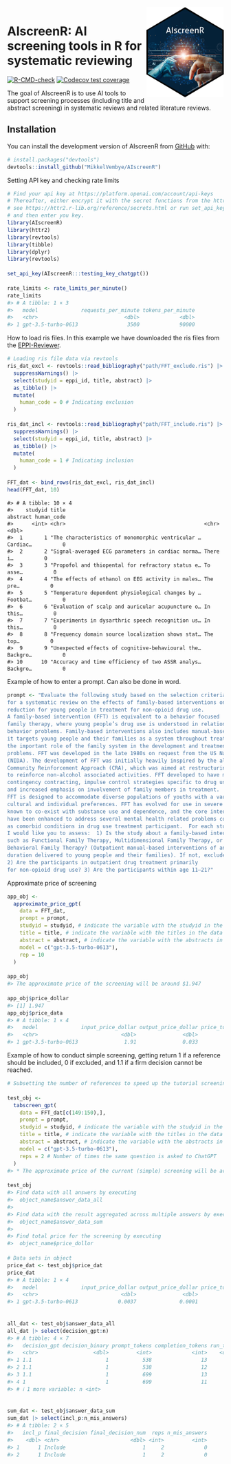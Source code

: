 
<!-- README.md is generated from README.Rmd. Please edit that file -->

<img src="man/figures/AIscreenR_hex.png" align="right" width="180"/>

# AIscreenR: AI screening tools in R for systematic reviewing

<!-- badges: start -->

[![R-CMD-check](https://github.com/MikkelVembye/AIscreenR/actions/workflows/R-CMD-check.yaml/badge.svg)](https://github.com/MikkelVembye/AIscreenR/actions/workflows/R-CMD-check.yaml)
[![Codecov test
coverage](https://codecov.io/gh/MikkelVembye/AIscreenR/branch/main/graph/badge.svg)](https://app.codecov.io/gh/MikkelVembye/AIscreenR?branch=main)
<!-- badges: end -->

The goal of AIscreenR is to use AI tools to support screening processes
(including title and abstract screening) in systematic reviews and
related literature reviews.

## Installation

You can install the development version of AIscreenR from
[GitHub](https://github.com/) with:

``` r
# install.packages("devtools")
devtools::install_github("MikkelVembye/AIscreenR")
```

Setting API key and checking rate limits

``` r
# Find your api key at https://platform.openai.com/account/api-keys 
# Thereafter, either encrypt it with the secret functions from the httr2 package
# see https://httr2.r-lib.org/reference/secrets.html or run set_api_key() 
# and then enter you key.
library(AIscreenR)
library(httr2)
library(revtools)
library(tibble)
library(dplyr)
library(revtools)

set_api_key(AIscreenR:::testing_key_chatgpt())

rate_limits <- rate_limits_per_minute()
rate_limits
#> # A tibble: 1 × 3
#>   model              requests_per_minute tokens_per_minute
#>   <chr>                            <dbl>             <dbl>
#> 1 gpt-3.5-turbo-0613                3500             90000
```

How to load ris files. In this example we have downloaded the ris files
from the [EPPI-Reviewer](https://eppi.ioe.ac.uk/EPPIReviewer-Web/home).

``` r
# Loading ris file data via revtools
ris_dat_excl <- revtools::read_bibliography("path/FFT_exclude.ris") |> 
  suppressWarnings() |> 
  select(studyid = eppi_id, title, abstract) |> 
  as_tibble() |> 
  mutate(
    human_code = 0 # Indicating exclusion
  )

ris_dat_incl <- revtools::read_bibliography("path/FFT_include.ris") |> 
  suppressWarnings() |> 
  select(studyid = eppi_id, title, abstract) |> 
  as_tibble() |> 
  mutate(
    human_code = 1 # Indicating inclusion
  )

FFT_dat <- bind_rows(ris_dat_excl, ris_dat_incl)
head(FFT_dat, 10)
```

    #> # A tibble: 10 × 4
    #>    studyid title                                             abstract human_code
    #>      <int> <chr>                                             <chr>         <dbl>
    #>  1       1 "The characteristics of monomorphic ventricular … Cardiac…          0
    #>  2       2 "Signal-averaged ECG parameters in cardiac norma… There i…          0
    #>  3       3 "Propofol and thiopental for refractory status e… To asse…          0
    #>  4       4 "The effects of ethanol on EEG activity in males… The pre…          0
    #>  5       5 "Temperature dependent physiological changes by … Footbat…          0
    #>  6       6 "Evaluation of scalp and auricular acupuncture o… In this…          0
    #>  7       7 "Experiments in dysarthric speech recognition us… In this…          0
    #>  8       8 "Frequency domain source localization shows stat… The top…          0
    #>  9       9 "Unexpected effects of cognitive-behavioural the… Backgro…          0
    #> 10      10 "Accuracy and time efficiency of two ASSR analys… Backgro…          0

Example of how to enter a prompt. Can also be done in word.

``` r
prompt <- "Evaluate the following study based on the selection criteria
for a systematic review on the effects of family-based interventions on drug abuse
reduction for young people in treatment for non-opioid drug use.
A family-based intervention (FFT) is equivalent to a behavior focused
family therapy, where young people’s drug use is understood in relation to family
behavior problems. Family-based interventions also includes manual-based family therapies as
it targets young people and their families as a system throughout treatment, and thereby recognizes
the important role of the family system in the development and treatment of young people’s drug use
problems. FFT was developed in the late 1980s on request from the US National Institute on Drug Abuse
(NIDA). The development of FFT was initially heavily inspired by the alcohol abuse program
Community Reinforcement Approach (CRA), which was aimed at restructuring the environment
to reinforce non-alcohol associated activities. FFT developed to have more emphasis on
contingency contracting, impulse control strategies specific to drug use,
and increased emphasis on involvement of family members in treatment.
FFT is designed to accommodate diverse populations of youths with a variety of behavioral,
cultural and individual preferences. FFT has evolved for use in severe behavioral disturbances
known to co-exist with substance use and dependence, and the core interventions
have been enhanced to address several mental health related problems commonly occurring
as comorbid conditions in drug use treatment participant.  For each study,
I would like you to assess:  1) Is the study about a family-based intervention,
such as Functional Family Therapy, Multidimensional Family Therapy, or
Behavioral Family Therapy? (Outpatient manual-based interventions of any
duration delivered to young people and their families). If not, exclude study.
2) Are the participants in outpatient drug treatment primarily
for non-opioid drug use? 3) Are the participants within age 11–21?"
```

Approximate price of screening

``` r
app_obj <- 
  approximate_price_gpt(
    data = FFT_dat,
    prompt = prompt,
    studyid = studyid, # indicate the variable with the studyid in the data
    title = title, # indicate the variable with the titles in the data
    abstract = abstract, # indicate the variable with the abstracts in the data
    model = c("gpt-3.5-turbo-0613"),
    rep = 10 
  )

app_obj
#> The approximate price of the screening will be around $1.947

app_obj$price_dollar
#> [1] 1.947
app_obj$price_data
#> # A tibble: 1 × 4
#>   model              input_price_dollar output_price_dollar price_total_dollar
#>   <chr>                           <dbl>               <dbl>              <dbl>
#> 1 gpt-3.5-turbo-0613               1.91               0.033               1.95
```

Example of how to conduct simple screening, getting return 1 if a
reference should be included, 0 if excluded, and 1.1 if a firm decision
cannot be reached.

``` r
# Subsetting the number of references to speed up the tutorial screening

test_obj <- 
  tabscreen_gpt(
    data = FFT_dat[c(149:150),],
    prompt = prompt, 
    studyid = studyid, # indicate the variable with the studyid in the data
    title = title, # indicate the variable with the titles in the data
    abstract = abstract, # indicate the variable with the abstracts in the data
    model = c("gpt-3.5-turbo-0613"),
    reps = 2 # Number of times the same question is asked to ChatGPT
  ) 
#> * The approximate price of the current (simple) screening will be around $0.0037.

test_obj
#> Find data with all answers by executing
#>  object_name$answer_data_all 
#> 
#> Find data with the result aggregated across multiple answers by executing
#>  object_name$answer_data_sum
#> 
#> Find total price for the screening by executing
#>  object_name$price_dollor

# Data sets in object
price_dat <- test_obj$price_dat
price_dat
#> # A tibble: 1 × 4
#>   model              input_price_dollar output_price_dollar price_total_dollar
#>   <chr>                           <dbl>               <dbl>              <dbl>
#> 1 gpt-3.5-turbo-0613             0.0037              0.0001             0.0038


all_dat <- test_obj$answer_data_all
all_dat |> select(decision_gpt:n)
#> # A tibble: 4 × 7
#>   decision_gpt decision_binary prompt_tokens completion_tokens run_time top_p
#>   <chr>                  <dbl>         <int>             <int>    <dbl> <dbl>
#> 1 1.1                        1           538                13      1.6     1
#> 2 1.1                        1           538                12      1.2     1
#> 3 1.1                        1           699                13      2.3     1
#> 4 1                          1           699                11      1.3     1
#> # ℹ 1 more variable: n <int>


sum_dat <- test_obj$answer_data_sum
sum_dat |> select(incl_p:n_mis_answers)
#> # A tibble: 2 × 5
#>   incl_p final_decision final_decision_num  reps n_mis_answers
#>    <dbl> <chr>                       <dbl> <int>         <int>
#> 1      1 Include                         1     2             0
#> 2      1 Include                         1     2             0
```

